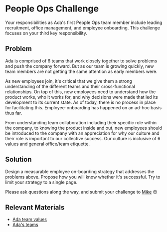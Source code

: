 # People Ops Challenge

Your responsibilities as Ada's first People Ops team member include leading recruitment, office management, and employee onboarding. This challenge focuses on your third key responsibility.

## Problem
Ada is comprised of 6 teams that work closely together to solve problems and push the company forward. But as our team is growing quickly, new team members are not getting the same attention as early members were.

As new employees join, it's critical that we give them a strong understanding of the different teams and their cross-functional relationships. On top of this, new employees need to understand how the product works, who it works for, and why decisions were made that led its development to its current state. As of today, there is no process in place for facilitating this. Employee-onboarding has happened on an ad-hoc basis thus far. 

From understanding team collaboration including their specific role within the company, to knowing the product inside and out,  new employees should be introduced to the company with an appreciation for why our culture and their role is important to our collective success. Our culture is inclusive of 6 values and general office/team etiquette.

## Solution 
Design a measurable employee on-boarding strategy that addresses the problems above. Propose how you will know whether it's successful. Try to limit your strategy to a single page.

Please ask questions along the way, and submit your challenge to [Mike](mailto:mike@ada.support) 😊  

 
## Relevant Materials

- [Ada team values](https://docs.google.com/document/d/1PbJDBCqNEMlItXvdw2Wk_y7gEv8MorJ-lIVKxCLkJlY/edit)
- [Ada's teams](https://docs.google.com/document/d/1NsjG2LEOieX4Wl-7Cpl9nqIEhzOGcQrBwHRl7imXbSw/edit?usp=sharing)
 

